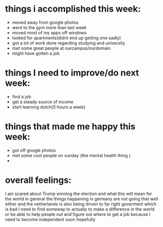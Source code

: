 # things i accomplished this week:
- moved away from google photos 
- went to the gym more than last week 
- moved most of my apps off windows 
- looked for apartments(didnt end up getting one sadly)
- got a lot of work done regarding studying and university 
- met some great people at ourcampus/ourdomain
- might have gotten a job

# things I need to improve/do next week:
- find a job
- get a steady source of income 
- start learning dutch(5 hours a week)

# things that made me happy this week:
- got off google photos 
- met some cool people on sunday (the mental health thing )
- 

# overall feelings:
I am scared about Trump winning the election and what this will mean for the world in general 
the things happening in germany are not going that well either and the netherlands is also being driven to far right goverment which is bad 
I need to find someway to actually to make a difference in the world or be able to help people out and figure out where to get a job because I need to become independent soon hopefully 

